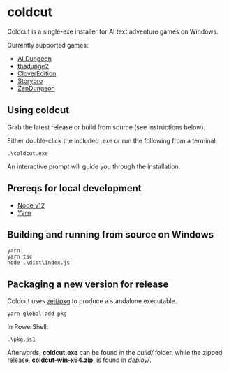 # coldcut
Coldcut is a single-exe installer for AI text adventure games on Windows.

Currently supported games:
- [AI Dungeon](https://github.com/AIDungeon/AIDungeon)
- [thadunge2](https://github.com/thadunge2/AIDungeon)
- [CloverEdition](https://github.com/cloveranon/Clover-Edition)
- [Storybro](https://github.com/storybro/storybro)
- [ZenDungeon](https://gitlab.com/aolko/ZenDungeon)

## Using coldcut

Grab the latest release or build from source (see instructions below).

Either double-click the included .exe or run the following from a terminal.

```
.\coldcut.exe
```

An interactive prompt will guide you through the installation.

## Prereqs for local development

- [Node v12](https://nodejs.org/en/blog/release/v12.13.0/)
- [Yarn](https://classic.yarnpkg.com/en/docs/install/#windows-stable)

## Building and running from source on Windows

```
yarn
yarn tsc
node .\dist\index.js
```

## Packaging a new version for release
Coldcut uses [zeit/pkg](https://github.com/zeit/pkg) to produce a standalone executable.

```
yarn global add pkg
```

In PowerShell:
```
.\pkg.ps1
```
Afterwords, **coldcut.exe** can be found in the *build/* folder, while the zipped release, **coldcut-win-x64.zip**, is found in *deploy/*.